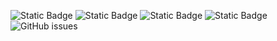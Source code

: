 ![Static Badge](https://img.shields.io/badge/blacklists-60-000000) ![Static Badge](https://img.shields.io/badge/blacklisted-3115509-cc0000) ![Static Badge](https://img.shields.io/badge/whitelisted-2244-00CC00) ![Static Badge](https://img.shields.io/badge/streaming_blacklist-28107-000000) ![GitHub issues](https://img.shields.io/github/issues/fabriziosalmi/blacklists)
